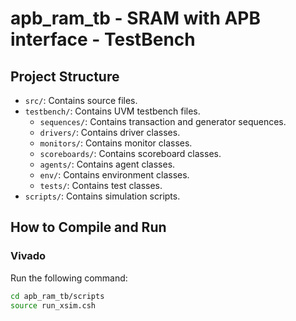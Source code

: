# apb_ram_tb - SRAM with APB interface - TestBench

## Project Structure

- `src/`: Contains source files.
- `testbench/`: Contains UVM testbench files.
  - `sequences/`: Contains transaction and generator sequences.
  - `drivers/`: Contains driver classes.
  - `monitors/`: Contains monitor classes.
  - `scoreboards/`: Contains scoreboard classes.
  - `agents/`: Contains agent classes.
  - `env/`: Contains environment classes.
  - `tests/`: Contains test classes.
- `scripts/`: Contains simulation scripts.

## How to Compile and Run

### Vivado

Run the following command:

```sh
cd apb_ram_tb/scripts
source run_xsim.csh

